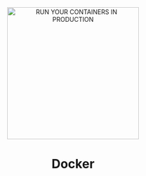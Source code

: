<div align="center">

<img src="https://github.com/gowizzard/docker/assets/30717818/1e9cf91d-4928-48f5-ae51-d916a60a1457" alt="RUN YOUR CONTAINERS IN PRODUCTION" width="300">

# Docker

</div>
